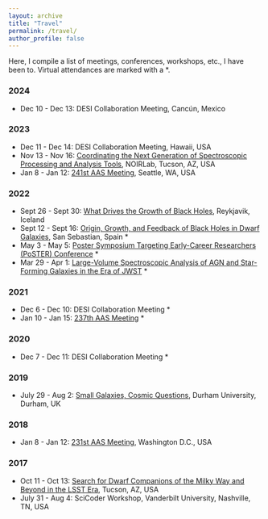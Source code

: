 ```yaml
---
layout: archive
title: "Travel"
permalink: /travel/
author_profile: false
---
```


Here, I compile a list of meetings, conferences, workshops, etc., I have been to. Virtual attendances are marked with a *.

### 2024
* Dec 10 - Dec 13: DESI Collaboration Meeting, Cancún, Mexico

### 2023
* Dec 11 - Dec 14: DESI Collaboration Meeting, Hawaii, USA
* Nov 13 - Nov 16: [Coordinating the Next Generation of Spectroscopic Processing and Analysis Tools](https://noirlab.edu/science/events/websites/coordinating-the-next-generation-of-spectroscopic-processing), NOIRLab, Tucson, AZ, USA
* Jan 8 - Jan 12: [241st AAS Meeting](https://aas.org/meetings/aas241), Seattle, WA, USA

### 2022
* Sept 26 - Sept 30: [What Drives the Growth of Black Holes](https://astro.dur.ac.uk/~xswt42/Growth_of_Black_Holes/index2.php), Reykjavik, Iceland
* Sept 12 - Sept 16: [Origin, Growth, and Feedback of Black Holes in Dwarf Galaxies](http://dwarfbh2022.dipc.org/), San Sebastian, Spain *
* May 3 - May 5: [Poster Symposium Targeting Early-Career Researchers (PoSTER) Conference](https://sites.google.com/view/poster2022) *
* Mar 29 - Apr 1: [Large-Volume Spectroscopic Analysis of AGN and Star-Forming Galaxies in the Era of JWST](https://www.stsci.edu/contents/events/stsci/2022/march/large-volume-spectroscopic-analyses-of-agn-and-star-forming-galaxies-in-the-era-of-jwst) *

### 2021
* Dec 6 - Dec 10: DESI Collaboration Meeting *
* Jan 10 - Jan 15: [237th AAS Meeting](https://aas.org/meetings/aas237) *

### 2020
* Dec 7 - Dec 11: DESI Collaboration Meeting *

### 2019
* July 29 - Aug 2: [Small Galaxies, Cosmic Questions](https://astro.dur.ac.uk/cosmodwarfs/), Durham University, Durham, UK

### 2018
* Jan 8 - Jan 12: [231st AAS Meeting](https://aas.org/meetings/aas231), Washington D.C., USA

### 2017
* Oct 11 - Oct 13: [Search for Dwarf Companions of the Milky Way and Beyond in the LSST Era](https://noirlab.edu/science/events/websites/dwarf-companions), Tucson, AZ, USA
* July 31 - Aug 4: SciCoder Workshop, Vanderbilt University, Nashville, TN, USA